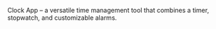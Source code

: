   Clock App – a versatile time management tool that combines a timer, stopwatch, and customizable alarms.
